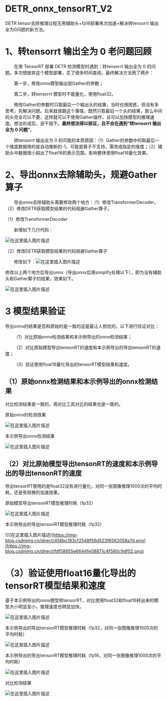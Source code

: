 # DETR_onnx_tensorRT_V2

DETR tensor去除推理过程无用辅助头+fp16部署再次加速+解决转tensorrt 输出全为0问题的新方法。

# 1、转tensorrt 输出全为 0 老问题回顾

&emsp;&emsp;在用 TensorRT 部署 DETR 检测模型时遇到：转tensorrt 输出全为 0 的问题。多次想放弃这个模型部署，花了很多时间查阅，最终解决方法用了两步：

&emsp;&emsp;第一步，修改onnx模型输出层Gather的参数；

&emsp;&emsp;第二步，转tensorrt 模型时不能量化，使用float32。

&emsp;&emsp;修改Gather的参数时只取最后一个输出头的结果，当时也很困惑，但没有多思考，先解决问题。后来就琢磨这个事情，既然只取最后一个头的结果，那么中间的头完全可以不要，这样就可以不使用Gather操作，且可以加快模型的推理速度。想法形成后，说干就干。**最终想法得以验证，且不会在遇到“转tensorrt 输出全为 0 问题”**。

&emsp;&emsp;转tensorrt 输出全为 0 的可能的本质原因：（1）Gather的参数中的取最后一个维度数据用的是自动推断的-1，可能是算子不支持，需改成指定的维度；（2）辅助头中数据很小超出了float16的表示范围，影响整体使用float16量化效果。

# 2、导出onnx去除辅助头，规避Gather算子

&emsp;&emsp;导出onnx去除辅助头需要修改两个地方：（1）修改TransformerDecoder，（2）修改DETR获取模型结果的代码规避Gather算子。

（1）修改TransformerDecoder

&emsp;&emsp;新增如下几行代码：

![在这里插入图片描述](https://img-blog.csdnimg.cn/direct/ae939511c2844139a332ad59b7849017.png)

（2）修改DETR获取模型结果的代码规避Gather算子

&emsp;&emsp;修改如下：![在这里插入图片描述](https://img-blog.csdnimg.cn/direct/d901736def7244a1823c9705610deadb.png)

修改以上两个地方后导出onnx（导出onnx后用simplify处理以下），即为没有辅助头和Gather算子的结果，效果如下。

![在这里插入图片描述](https://img-blog.csdnimg.cn/direct/ecb5de82c6634c68974c1ce9c3de20aa.png)

# 3 模型结果验证

导出onnx的结果是否和原始的是一致的这是最让人担忧的，以下进行验证对比：

&emsp;&emsp;（1）对比原始onnx检测结果和本示例导出的onnx检测结果；

&emsp;&emsp;（2）对比原始模型导出tensonRT的速度和本示例导出的导出tensonRT的速度；

&emsp;&emsp;（3）验证使用float16量化导出的tensorRT模型结果和速度。

## （1）原始onnx检测结果和本示例导出的onnx检测结果

对比检测结果是一致的，用对比工具对比的结果也是一致的。

原始onnx的检测效果

![在这里插入图片描述](https://img-blog.csdnimg.cn/direct/fa27d09d425a4de99df7c0b1b7f6d627.jpeg)

本示例导出onnx检测结果

![在这里插入图片描述](https://img-blog.csdnimg.cn/direct/88c42c3582c3401590baf92b77c9e790.jpeg)

## （2）对比原始模型导出tensonRT的速度和本示例导出的导出tensonRT的速度

导出tensorRT使用的是float32没有进行量化，对同一张图像推理1000次的平均时耗，还是有轻微的加速效果。

原始模型导出tensonRT模型推理时耗（fp32）

![在这里插入图片描述](https://img-blog.csdnimg.cn/direct/34e81b54f0e74355b42fac7fd92b8f9e.png)

本示例导出的导出tensonRT模型推理时耗（fp32）

![!\[在这里插入图片描述\](https://img-blog.csdnimg.cn/direct/456bc183cf2548f59d523f6562058a7d.png](https://img-blog.csdnimg.cn/direct/fdf58955e6644fe08871c4f580c9df02.png)

# （3）验证使用float16量化导出的tensorRT模型结果和速度

基于本示例导出的onnx模型转tensorRT，对比使用float32和float16转出来的模型大小明显变小，推理速度也明显加快。

![在这里插入图片描述](https://img-blog.csdnimg.cn/direct/a605e69184e446a7a1cc0fcd8874208a.png)

本示例导出的导出tensonRT模型推理时耗（fp32，对同一张图像推理1000次的平均时耗）

![在这里插入图片描述](https://img-blog.csdnimg.cn/direct/01b7effbed2c43e8ae6220d4261278e2.png)

本示例导出的导出tensonRT模型推理时耗（fp16，对同一张图像推理1000次的平均时耗）

![在这里插入图片描述](https://img-blog.csdnimg.cn/direct/365e5e343bee4bec81861828ca1e27ef.png)

对比检测结果

![在这里插入图片描述](https://img-blog.csdnimg.cn/direct/6fe291f643384a619a30dbae9364d288.png)


